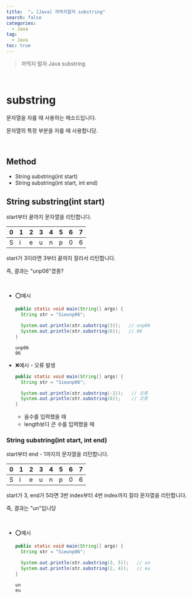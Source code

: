 ```yaml
---
title:  "☕ [Java] 까먹지말자 substring"
search: false
categories: 
  - Java
tag:
  - Java
toc: true
---
```


> 까먹지 말자 Java substring

<br>

# substring
문자열을 자를 때 사용하는 메소드입니다.

문자열의 특정 부분을 자를 때 사용합니당.

<br>

## Method
- String substring(int start)
- String substring(int start, int end)

## String substring(int start)
start부터 끝까지 문자열을 리턴합니다.

|0|1|2|3|4|5|6|7|
|--|--|--|--|--|--|--|--|
|S|i|e|u|n|p|0|6|

start가 3이라면 3부터 끝까지 잘라서 리턴합니다.

즉, 결과는 "unp06"겠죵?

<br>

- ⭕예시
  ```java
  public static void main(String[] args) {
    String str = "Sieunp06";

    System.out.println(str.substring(3));   // unp06
    System.out.println(str.substring(6));   // 06
  }
  ```
  ```
  unp06
  06
  ```
- ❌예시 - 오류 발생
  ```java
  public static void main(String[] args) {
    String str = "Sieunp06";

    System.out.println(str.substring(-1));   // 오류
    System.out.println(str.substring(6));    // 오류
  }
  ```
  - 음수를 입력했을 때
  - length보다 큰 수를 입력했을 때

### String substring(int start, int end)
start부터 end - 1까지의 문자열을 리턴합니다.

|0|1|2|3|4|5|6|7|
|--|--|--|--|--|--|--|--|
|S|i|e|u|n|p|0|6|

start가 3, end가 5라면 3번 index부터 4번 index까지 잘라 문자열을 리턴합니다.

즉, 결과는 "un"입니당

<br>

- ⭕예시
  ```java
  public static void main(String[] args) {
    String str = "Sieunp06";

    System.out.println(str.substring(3, 5));   // un
    System.out.println(str.substring(2, 4));   // eu
  }
  ```
  ```
  un
  eu
  ```